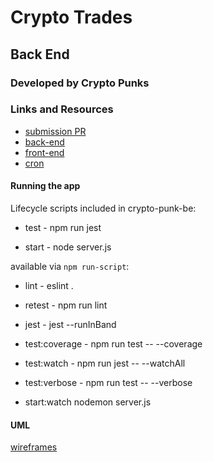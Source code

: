 # Crypto Trades

## Back End

### Developed by Crypto Punks

### Links and Resources
* [submission PR](http://xyz.com)
* [back-end](https://crypto-trades-2020.herokuapp.com/)
* [front-end](https://crypto-trades-2020.netlify.com)
* [cron](cron-job.org)

#### Running the app

Lifecycle scripts included in crypto-punk-be:

 * test -
    npm run jest

 * start -
    node server.js

available via `npm run-script`:

 * lint -
    eslint .

 * retest -
    npm run lint

 * jest -
    jest --runInBand

 * test:coverage -
    npm run test -- --coverage

 * test:watch -
    npm run jest -- --watchAll

 * test:verbose -
    npm run test -- --verbose

 * start:watch
    nodemon server.js

#### UML
[wireframes](assets/crypto-trades-wireframes.jpg)

